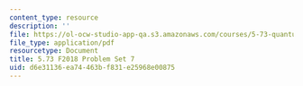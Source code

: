 ```yaml
---
content_type: resource
description: ''
file: https://ol-ocw-studio-app-qa.s3.amazonaws.com/courses/5-73-quantum-mechanics-i-fall-2018/d6e31136ea74463bf831e25968e00875_MIT5_73F18_PSet7.pdf
file_type: application/pdf
resourcetype: Document
title: 5.73 F2018 Problem Set 7
uid: d6e31136-ea74-463b-f831-e25968e00875
---
```

